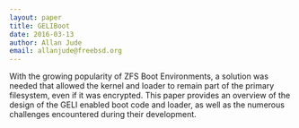 ```yaml
---
layout: paper
title: GELIBoot
date: 2016-03-13
author: Allan Jude
email: allanjude@freebsd.org
---
```

With the growing popularity of ZFS Boot Environments, a solution was needed that allowed the kernel and loader to remain part of the primary filesystem, even if it was encrypted.
This paper provides an overview of the design of the GELI enabled boot code and loader, as well as the numerous challenges encountered during their development.
